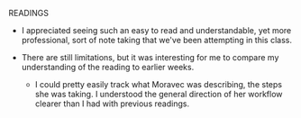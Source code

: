 READINGS

* I appreciated seeing such an easy to read and understandable, yet more professional, sort of note taking that we've been attempting in this class.

* There are still limitations, but it was interesting for me to compare my understanding of the reading to earlier weeks.

  * I could pretty easily track what Moravec was describing, the steps she was taking. I understood the general direction of her workflow clearer than I had with previous readings.
  
